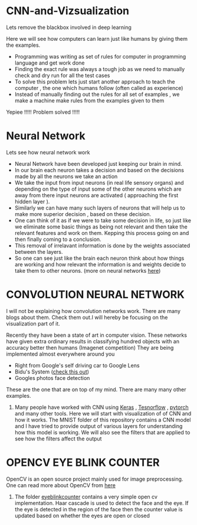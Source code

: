 # CNN-and-Vizsualization
Lets remove the blackbox involved in deep learning

Here we will see how computers can learn just like humans by giving them the examples. 
* Programming was writing as set of rules for computer in programming language and get work done
* Finding the exact rule was always a tough job as we need to manually check and dry run for all the test cases
* To solve this problem lets just start another approach to teach the computer , the one which humans follow (often called as experience)
* Instead of manually finding out the rules for all set of examples , we make a machine make rules from the examples given to them

Yepiee !!!!! Problem solved !!!!!

# Neural Network

Lets see how neural network work 

* Neural Network have been developed just keeping our brain in mind. 
* In our brain each neuron takes a decision and based on the decisions made by all the neurons we take an action
* We take the input from input neurons (in real life sensory organs) and depending on the type of input some of the other neurons which are away from there input neurons are activated ( approaching the first hidden layer ). 
* Similarly we can have many such layers of neurons that will help us to make more superior decision , based on these decision.
* One can think of it as if we were to take some decision in life, so just like we eliminate some basic things as being not relevant and then take the relevant features and work on them. Kepping this process going on and then finally coming to a conclusion. 
* This removal of irrelavant information is done by the weights associated between the layers. 
* So one can see just like the brain each neuron think about how things are working and how relevant the information is and weights decide to take them to other neurons. (more on neural networks [here](https://www.youtube.com/watch?v=aircAruvnKk))

# CONVOLUTION NEURAL NETWORK

I will not be explaining how convolution networks work. There are many blogs about them. Check them out.I will hereby be focusing on the visualization part of it.

Recently they have been a state of art in computer vision. These networks have given extra ordinary results in classifying hundred objects with an accuracy better then humans (Imagenet competition)
They are being implemented almost everywhere around you
- Right from Google's self driving car to Google Lens 
- Bidu's System ([check this out](https://www.youtube.com/watch?v=wr4rx0Spihs))
- Googles photos face detection

These are the one that are on top of my mind. There are many many other examples.

1. Many people have worked with CNN using [Keras](https://keras.io/) , [Tesnorflow](https://www.tensorflow.org/) , [pytorch](https://pytorch.org/) and many other tools. Here we will start with visualization of of CNN and how it works. The MNIST folder of this repository contains a CNN model and I have tried to provide output of various layers for understanding how this model is working. We will also see the filters that are applied to see how the filters affect the output

# OPENCV EYE BLINK COUNTER

OpenCV is an open source project mainly used for image preprocessing. One can read more about OpenCV from [here](https://opencv.org/)

1. The folder [eyeblinkcounter](https://github.com/parth-dedhia/Deep--Learning/tree/master/EYE_BLINK_COUNTER) contains a very simple open cv implementation. Haar cascade is used to detect the face and the eye. If the eye is detected in the region of the face then the counter value is updated based on whether the eyes are open or closed
